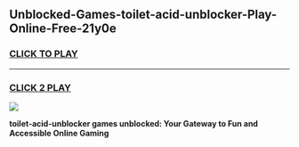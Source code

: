 
## Unblocked-Games-toilet-acid-unblocker-Play-Online-Free-21y0e
<h3>
<a href="https://premium76.site?title=toilet-acid-unblocker&ref=26A">CLICK TO PLAY</a></h3>
<hr>

<h3>
<a href="https://premium76.site?title=toilet-acid-unblocker&ref=26A">CLICK 2 PLAY</a>
  
</h3>

<a href="https://premium76.site?title=toilet-acid-unblocker&ref=26A"><img src="https://clearcache.store/games.png"></a>


**toilet-acid-unblocker games unblocked: Your Gateway to Fun and Accessible Online Gaming**
